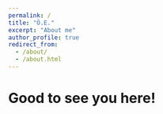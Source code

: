```yaml
---
permalink: /
title: "Ö.E."
excerpt: "About me"
author_profile: true
redirect_from: 
  - /about/
  - /about.html
---
```


Good to see you here!
======